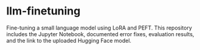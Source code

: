 # llm-finetuning
 Fine-tuning a small language model using LoRA and PEFT. This repository includes the Jupyter Notebook, documented error fixes, evaluation results, and the link to the uploaded Hugging Face model.
